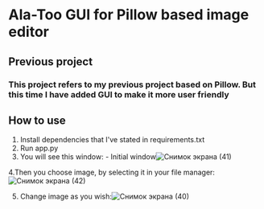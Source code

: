 # Ala-Too GUI for Pillow based image editor

## Previous project
  ### This project refers to my previous project based on Pillow. But this time I have added GUI to make it more user friendly

## How to use
  1. Install dependencies that I've stated in requirements.txt
  2. Run app.py
  3. You will see this window:
    - Initial window![Снимок экрана (41)](https://user-images.githubusercontent.com/100107294/170993280-502be22f-0e3a-4c2f-80d8-73cb66e86ece.png)
  
  4.Then you choose image, by selecting it in your file manager:![Снимок экрана (42)](https://user-images.githubusercontent.com/100107294/170993401-df9c7b34-1cb8-4adf-a790-282006263e49.png)
   
  5. Change image as you wish:![Снимок экрана (40)](https://user-images.githubusercontent.com/100107294/170993523-3bdc26e8-cacf-4a01-acb6-7664dbc21cd6.png)
